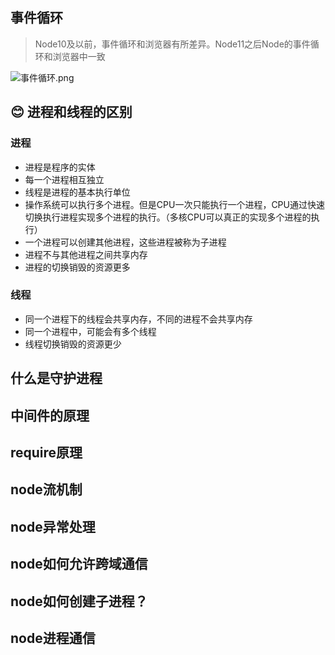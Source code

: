 ## 事件循环

> Node10及以前，事件循环和浏览器有所差异。Node11之后Node的事件循环和浏览器中一致

![事件循环.png](https://i.loli.net/2021/08/03/FR2Xhu1J3fMIsao.png)



## 😊 进程和线程的区别

### 进程

- 进程是程序的实体
- 每一个进程相互独立
- 线程是进程的基本执行单位
- 操作系统可以执行多个进程。但是CPU一次只能执行一个进程，CPU通过快速切换执行进程实现多个进程的执行。（多核CPU可以真正的实现多个进程的执行）
- 一个进程可以创建其他进程，这些进程被称为子进程
- 进程不与其他进程之间共享内存
- 进程的切换销毁的资源更多

### 线程

- 同一个进程下的线程会共享内存，不同的进程不会共享内存
- 同一个进程中，可能会有多个线程
- 线程切换销毁的资源更少

## 什么是守护进程

## 中间件的原理

## require原理

## node流机制

## node异常处理


## node如何允许跨域通信

## node如何创建子进程？
## node进程通信
